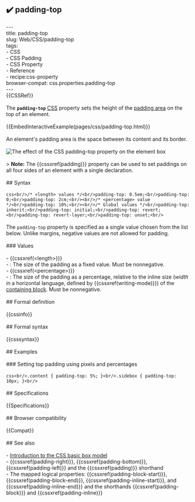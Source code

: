 ## ✔️ padding-top 
 ---<br/>title: padding-top<br/>slug: Web/CSS/padding-top<br/>tags:<br/>  - CSS<br/>  - CSS Padding<br/>  - CSS Property<br/>  - Reference<br/>  - recipe:css-property<br/>browser-compat: css.properties.padding-top<br/>---<br/>{{CSSRef}}<br/><br/>The **`padding-top`** [CSS](/en-US/docs/Web/CSS) property sets the height of the [padding area](/en-US/docs/Web/CSS/CSS_Box_Model/Introduction_to_the_CSS_box_model#padding_area) on the top of an element.<br/><br/>{{EmbedInteractiveExample(pages/css/padding-top.html)}}<br/><br/>An element's padding area is the space between its content and its border.<br/><br/>![The effect of the CSS padding-top property on the element box](padding-top.svg)<br/><br/>> **Note:** The {{cssxref(padding)}} property can be used to set paddings on all four sides of an element with a single declaration.<br/><br/>## Syntax<br/><br/>```css<br/>/* <length> values */<br/>padding-top: 0.5em;<br/>padding-top: 0;<br/>padding-top: 2cm;<br/><br/>/* <percentage> value */<br/>padding-top: 10%;<br/><br/>/* Global values */<br/>padding-top: inherit;<br/>padding-top: initial;<br/>padding-top: revert;<br/>padding-top: revert-layer;<br/>padding-top: unset;<br/>```<br/><br/>The `padding-top` property is specified as a single value chosen from the list below. Unlike margins, negative values are not allowed for padding.<br/><br/>### Values<br/><br/>- {{cssxref(&lt;length&gt;)}}<br/>  - : The size of the padding as a fixed value. Must be nonnegative.<br/>- {{cssxref(&lt;percentage&gt;)}}<br/>  - : The size of the padding as a percentage, relative to the inline size (_width_ in a horizontal language, defined by {{cssxref(writing-mode)}}) of the [containing block](/en-US/docs/Web/CSS/Containing_block). Must be nonnegative.<br/><br/>## Formal definition<br/><br/>{{cssinfo}}<br/><br/>## Formal syntax<br/><br/>{{csssyntax}}<br/><br/>## Examples<br/><br/>### Setting top padding using pixels and percentages<br/><br/>```css<br/>.content { padding-top: 5%; }<br/>.sidebox { padding-top: 10px; }<br/>```<br/><br/>## Specifications<br/><br/>{{Specifications}}<br/><br/>## Browser compatibility<br/><br/>{{Compat}}<br/><br/>## See also<br/><br/>- [Introduction to the CSS basic box model](/en-US/docs/Web/CSS/CSS_Box_Model/Introduction_to_the_CSS_box_model)<br/>- {{cssxref(padding-right)}}, {{cssxref(padding-bottom)}}, {{cssxref(padding-left)}} and the {{cssxref(padding)}} shorthand<br/>- The mapped logical properties: {{cssxref(padding-block-start)}}, {{cssxref(padding-block-end)}}, {{cssxref(padding-inline-start)}}, and {{cssxref(padding-inline-end)}} and the shorthands {{cssxref(padding-block)}} and {{cssxref(padding-inline)}}<br/>